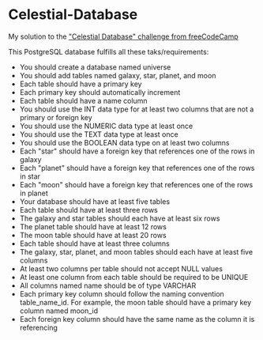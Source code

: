 # Celestial-Database
My solution to the ["Celestial Database" challenge from freeCodeCamp](https://www.freecodecamp.org/learn/relational-database/build-a-celestial-bodies-database-project/build-a-celestial-bodies-database)

This PostgreSQL database fulfills all these taks/requirements:
* You should create a database named universe
*	You should add tables named galaxy, star, planet, and moon
*	Each table should have a primary key
*	Each primary key should automatically increment
*	Each table should have a name column
*	You should use the INT data type for at least two columns that are not a primary or foreign key
*	You should use the NUMERIC data type at least once
*	You should use the TEXT data type at least once
*	You should use the BOOLEAN data type on at least two columns
*	Each "star" should have a foreign key that references one of the rows in galaxy
*	Each "planet" should have a foreign key that references one of the rows in star
*	Each "moon" should have a foreign key that references one of the rows in planet
*	Your database should have at least five tables
*	Each table should have at least three rows
*	The galaxy and star tables should each have at least six rows
*	The planet table should have at least 12 rows
*	The moon table should have at least 20 rows
*	Each table should have at least three columns
*	The galaxy, star, planet, and moon tables should each have at least five columns
*	At least two columns per table should not accept NULL values
*	At least one column from each table should be required to be UNIQUE
*	All columns named name should be of type VARCHAR
*	Each primary key column should follow the naming convention table_name_id. For example, the moon table should have a primary key column named moon_id
*	Each foreign key column should have the same name as the column it is referencing
